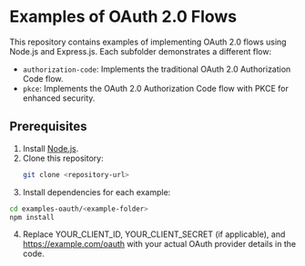 # Examples of OAuth 2.0 Flows

This repository contains examples of implementing OAuth 2.0 flows using Node.js and Express.js. Each subfolder demonstrates a different flow:

- `authorization-code`: Implements the traditional OAuth 2.0 Authorization Code flow.
- `pkce`: Implements the OAuth 2.0 Authorization Code flow with PKCE for enhanced security.

## Prerequisites

1. Install [Node.js](https://nodejs.org/).
2. Clone this repository:
   ```bash
   git clone <repository-url>
   ```
3. Install dependencies for each example:

```bash
cd examples-oauth/<example-folder>
npm install
```

4. Replace YOUR_CLIENT_ID, YOUR_CLIENT_SECRET (if applicable), and https://example.com/oauth with your actual OAuth provider details in the code.
